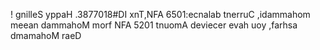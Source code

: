 ! gnilleS yppaH .3877018#DI xnT,NFA 6501:ecnalab tnerruC ,idammahom  meean dammahoM morf NFA 5201 tnuomA deviecer evah uoy ,farhsa dmamahoM raeD
